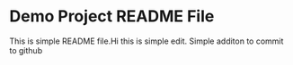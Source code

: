 # Demo Project README File
This is simple README file.Hi this is simple edit.
Simple additon to commit to github
